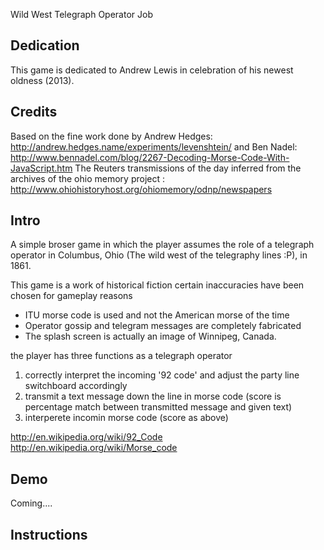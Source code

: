 
Wild West Telegraph Operator Job

## Dedication

This game is dedicated to Andrew Lewis 
in celebration of his newest oldness (2013).

## Credits

Based on the fine work done by Andrew Hedges: http://andrew.hedges.name/experiments/levenshtein/ 
and Ben Nadel: http://www.bennadel.com/blog/2267-Decoding-Morse-Code-With-JavaScript.htm
The Reuters transmissions of the day inferred from the archives of the ohio 
memory project : http://www.ohiohistoryhost.org/ohiomemory/odnp/newspapers


## Intro

A simple broser game in which the player assumes the role of a telegraph operator 
in Columbus, Ohio (The wild west of the telegraphy lines :P), in 1861. 

This game is a work of historical fiction
certain inaccuracies have been chosen for gameplay reasons
* ITU morse code is used and not the American morse of the time
* Operator gossip and telegram messages are completely fabricated
* The splash screen is actually an image of Winnipeg, Canada.

 the player has three functions as a telegraph operator
 
  1. correctly interpret the incoming '92 code' and adjust the party line switchboard accordingly
  2. transmit a text message down the line in morse code (score is percentage match between transmitted message and given text)
  3. interperete incomin morse code (score as above)

http://en.wikipedia.org/wiki/92_Code
http://en.wikipedia.org/wiki/Morse_code
## Demo

Coming....

## Instructions

